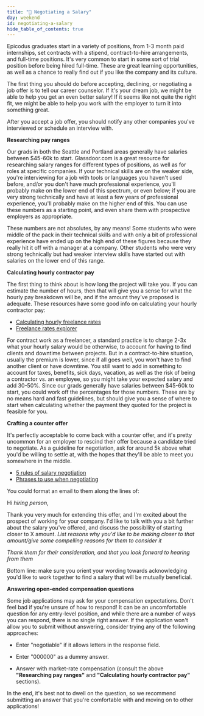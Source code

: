 ```yaml
---
title: "📓 Negotiating a Salary"
day: weekend
id: negotiating-a-salary
hide_table_of_contents: true
---
```


Epicodus graduates start in a variety of positions, from 1-3 month paid internships, set contracts with a stipend, contract-to-hire arrangements, and full-time positions. It's very common to start in some sort of trial position before being hired full-time. These are great learning opportunities, as well as a chance to really find out if you like the company and its culture.

The first thing you should do before accepting, declining, or negotiating a job offer is to tell our career counselor. If it's your dream job, we might be able to help you get an even better salary! If it seems like not quite the right fit, we might be able to help you work with the employer to turn it into something great.

After you accept a job offer, you should notify any other companies you've interviewed or schedule an interview with.

**Researching pay ranges**

Our grads in both the Seattle and Portland areas generally have salaries between $45-60k to start. Glassdoor.com is a great resource for researching salary ranges for different types of positions, as well as for roles at specific companies. If your technical skills are on the weaker side, you're interviewing for a job with tools or languages you haven't used before, and/or you don't have much professional experience, you'll probably make on the lower end of this spectrum, or even below; if you are very strong technically and have at least a few years of professional experience, you'll probably make on the higher end of this. You can use these numbers as a starting point, and even share them with prospective employers as appropriate.

These numbers are not absolutes, by any means! Some students who were middle of the pack in their technical skills and with only a bit of professional experience have ended up on the high end of these figures because they really hit it off with a manager at a company. Other students who were very strong technically but had weaker interview skills have started out with salaries on the lower end of this range.


**Calculating hourly contractor pay**

The first thing to think about is how long the project will take you. If you can estimate the number of hours, then that will give you a sense for what the hourly pay breakdown will be, and if the amount they've proposed is adequate. These resources have some good info on calculating your hourly contractor pay:

- [Calculating hourly freelance rates](https://blog.teamtreehouse.com/calculate-hourly-freelance-rates-web-design-development-work)
- [Freelance rates explorer](https://www.hellobonsai.com/freelance-rates)

For contract work as a freelancer, a standard practice is to charge 2-3x what your hourly salary would be otherwise, to account for having to find clients and downtime between projects. But in a contract-to-hire situation, usually the premium is lower, since if all goes well, you won't have to find another client or have downtime. You still want to add in something to account for taxes, benefits, sick days, vacation, as well as the risk of being a contractor vs. an employee, so you might take your expected salary and add 30-50%. Since our grads generally have salaries between $45-60k to start, you could work off the percentages for those numbers.  These are by no means hard and fast guidelines, but should give you a sense of where to start when calculating whether the payment they quoted for the project is feasible for you.


**Crafting a counter offer**

It's perfectly acceptable to come back with a counter offer, and it's pretty uncommon for an employer to rescind their offer because a candidate tried to negotiate. As a guideline for negotiation, ask for around 5k above what you'd be willing to settle at, with the hopes that they'll be able to meet you somewhere in the middle.

- [5 rules of salary negotiation](https://www.glassdoor.com/blog/5-rules-salary-negotiation/)
- [Phrases to use when negotiating](https://www.glassdoor.com/blog/words-phrases-to-use-salary-negotiations/)

You could format an email to them along the lines of:

Hi *hiring person*,

Thank you very much for extending this offer, and I'm excited about the prospect of working for your company. I'd like to talk with you a bit further about the salary you've offered, and discuss the possibility of starting closer to X amount. *List reasons why you'd like to be making closer to that amount/give some compelling reasons for them to consider it*

*Thank them for their consideration, and that you look forward to hearing from them*

Bottom line: make sure you orient your wording towards acknowledging you'd like to work together to find a salary that will be mutually beneficial.


**Answering open-ended compensation questions**

Some job applications may ask for your compensation expectations. Don't feel bad if you're unsure of how to respond! It can be an uncomfortable question for any entry-level position, and while there are a number of ways you can respond, there is no single right answer. If the application won't allow you to submit without answering, consider trying any of the following approaches:

- Enter "negotiable" if it allows letters in the response field.

- Enter "000000" as a dummy answer.

- Answer with market-rate compensation (consult the above **"Researching pay ranges"** and **"Calculating hourly contractor pay"** sections).

In the end, it's best not to dwell on the question, so we recommend submitting an answer that you're comfortable with and moving on to other applications!
